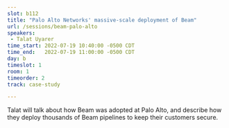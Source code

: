 ```yaml
---
slot: b112
title: "Palo Alto Networks' massive-scale deployment of Beam"
url: /sessions/beam-palo-alto
speakers:
 - Talat Uyarer
time_start: 2022-07-19 10:40:00 -0500 CDT
time_end:   2022-07-19 11:00:00 -0500 CDT
day: b
timeslot: 1
room: 1
timeorder: 2
track: case-study

---
```


Talat will talk about how Beam was adopted at Palo Alto, and describe how they deploy thousands of Beam pipelines to keep their customers secure.